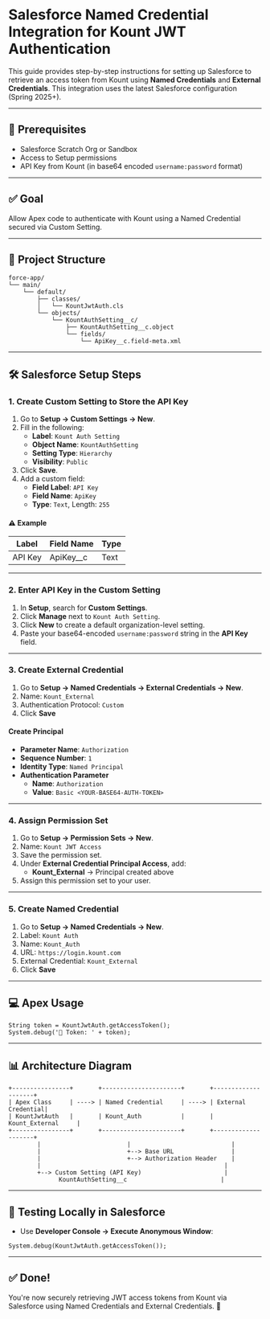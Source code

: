 # Salesforce Named Credential Integration for Kount JWT Authentication

This guide provides step-by-step instructions for setting up Salesforce to retrieve an access token from Kount using **Named Credentials** and **External Credentials**. This integration uses the latest Salesforce configuration (Spring 2025+).

---

## 📌 Prerequisites

- Salesforce Scratch Org or Sandbox
- Access to Setup permissions
- API Key from Kount (in base64 encoded `username:password` format)

---

## ✅ Goal

Allow Apex code to authenticate with Kount using a Named Credential secured via Custom Setting.

---

## 📁 Project Structure

```
force-app/
└── main/
    └── default/
        ├── classes/
        │   └── KountJwtAuth.cls
        └── objects/
            └── KountAuthSetting__c/
                ├── KountAuthSetting__c.object
                └── fields/
                    └── ApiKey__c.field-meta.xml
```

---

## 🛠️ Salesforce Setup Steps

### 1. Create Custom Setting to Store the API Key

1. Go to **Setup → Custom Settings → New**.
2. Fill in the following:
   - **Label**: `Kount Auth Setting`
   - **Object Name**: `KountAuthSetting`
   - **Setting Type**: `Hierarchy`
   - **Visibility**: `Public`
3. Click **Save**.
4. Add a custom field:
   - **Field Label**: `API Key`
   - **Field Name**: `ApiKey`
   - **Type**: `Text`, Length: `255`

#### ⚠️ Example

| Label      | Field Name  | Type |
|------------|-------------|------|
| API Key    | ApiKey__c   | Text |

---

### 2. Enter API Key in the Custom Setting

1. In **Setup**, search for **Custom Settings**.
2. Click **Manage** next to `Kount Auth Setting`.
3. Click **New** to create a default organization-level setting.
4. Paste your base64-encoded `username:password` string in the **API Key** field.

---

### 3. Create External Credential

1. Go to **Setup → Named Credentials → External Credentials → New**.
2. Name: `Kount_External`
3. Authentication Protocol: `Custom`
4. Click **Save**

#### Create Principal

- **Parameter Name**: `Authorization`
- **Sequence Number**: `1`
- **Identity Type**: `Named Principal`
- **Authentication Parameter**
  - **Name**: `Authorization`
  - **Value**: `Basic <YOUR-BASE64-AUTH-TOKEN>`

---

### 4. Assign Permission Set

1. Go to **Setup → Permission Sets → New**.
2. Name: `Kount JWT Access`
3. Save the permission set.
4. Under **External Credential Principal Access**, add:
   - **Kount_External** → Principal created above
5. Assign this permission set to your user.

---

### 5. Create Named Credential

1. Go to **Setup → Named Credentials → New**.
2. Label: `Kount Auth`
3. Name: `Kount_Auth`
4. URL: `https://login.kount.com`
5. External Credential: `Kount_External`
6. Click **Save**

---

## 💻 Apex Usage

```apex
String token = KountJwtAuth.getAccessToken();
System.debug('🔑 Token: ' + token);
```

---

## 📊 Architecture Diagram

```plaintext
+----------------+       +----------------------+       +--------------------+
| Apex Class     | ----> | Named Credential     | ----> | External Credential|
| KountJwtAuth   |       | Kount_Auth           |       | Kount_External     |
+----------------+       +----------------------+       +--------------------+
        |                        |                            |
        |                        +--> Base URL                |
        |                        +--> Authorization Header    |
        |                                                   |
        +--> Custom Setting (API Key)                       |
              KountAuthSetting__c                          |
```

---

## 🧪 Testing Locally in Salesforce

- Use **Developer Console → Execute Anonymous Window**:
```apex
System.debug(KountJwtAuth.getAccessToken());
```

---

## ✅ Done!

You're now securely retrieving JWT access tokens from Kount via Salesforce using Named Credentials and External Credentials. 🎉

